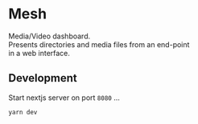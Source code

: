 # Mesh
Media/Video dashboard.  
Presents directories and media files from an end-point  
in a web interface.

## Development
Start nextjs server on port `8080` ...
```
yarn dev
```

